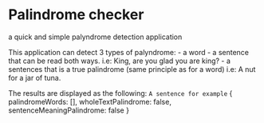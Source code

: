 # Palindrome checker
a quick and simple palyndrome detection application

This application can detect 3 types of palyndrome:
    - a word
    - a sentence that can be read both ways. i.e: King, are you glad you are king?
    - a sentences that is a true palindrome (same principle as for a word) i.e: A nut for a jar of tuna.

The results are displayed as the following:
 `A sentence for example`
 {
    palindromeWords:           [],
    wholeTextPalindrome:       false,
    sentenceMeaningPalindrome: false
 }
